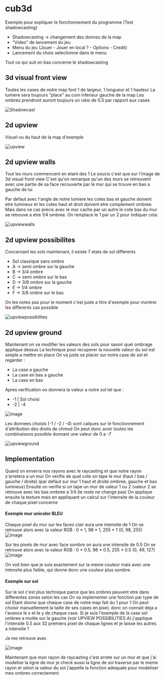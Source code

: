 # cub3d

Exemple pour expliquer le fonctionnement du programme (Test shadowcasting)
- Shadowcasting -> changement des donnes de la map
- "Video" de lancement du jeu
- Menu du jeu (Jouer - Jouer en local ? - Options - Credit)
- Lancement du choix selectionne dans le menu

Tout ce qui suit en bas concerne le shadowcasting

## 3d visual front view

Toutes les cases de notre map font 1 de largeur, 1 longueur et 1 hauteur
La lumiere sera toujours "place" au coin inferieur gauche de la map
Les ombres prendront auront toujours un ratio de 0.5 par rapport aux cases

![Shadowcast](https://user-images.githubusercontent.com/59654989/161366776-bbd7334f-4beb-4127-8500-6eedc2a9808c.png)

## 2d upview

Visuel vu du haut de la map d'exemple

![upview](https://user-images.githubusercontent.com/59654989/161366904-b528fea2-bc7f-425f-a3bb-c81396023b60.png)

## 2d upview walls

Tout les murs commencent en etant des 1
Le soucis c'est que sur l'image de 3d visual front view
C'est qu'on remarque qu'un des murs se retrouvent avec une partie de sa face
recouverte par le mur qui se trouve en bas a gauche de lui

Par defaut avec l'angle de notre lumiere les cotes bas et gauche doivent etre lumineux
et les cotes haut et droit doivent etre complement ombree.
Mais dans ce cas precis avec le mur cache par un autre le cote bas du mur se retrouve a etre
1/4 ombree. On remplace le 1 par un 2 pour indiquer cela.

![upviewwalls](https://user-images.githubusercontent.com/59654989/161366913-3babb6cc-e52d-41a0-bab5-c519f4ea4414.png)

## 2d upview possibilites

Concernant les sols maintenant, il existe 7 etats de sol differents 

- Sol classique sans ombre
- A -> semi ombre sur la gauche
- B -> 3/4 ombre
- C -> semi ombre sur le bas
- D -> 3/8 ombre sur la gauche
- E -> 1/4 ombre
- F -> 3/8 ombre sur le bas

On les notes pas pour le moment c'est juste a titre d'exemple pour montrer les differents cas possible

![upviewpossibilites](https://user-images.githubusercontent.com/59654989/161367419-76ea6a7e-6fb7-4c1b-9b6a-72abe66bca6f.png)

## 2d upview ground

Maintenant on va modifier les valeurs des sols pour savoir quel ombrage applique dessus
La technique pour recuperer la nouvelle valeur du sol est simple a mettre en place
On va juste se placer sur notre case de sol et regarder :
- La case a gauche
- La case en bas a gauche
- La case en bas

Apres verification on donnera la valeur a notre sol tel que :
- -1 | Sol choisi
- -2 | -4
 
![image](https://user-images.githubusercontent.com/59654989/161367719-1fdddb3f-572e-4c36-a7cf-f787bf110a9f.png)

Les donnees choisis (-1 / -2 / -4) sont calques sur le fonctionnement d'attribution des droits de chmod
On peut donc avoir toutes les combinaisons possible donnant une valeur de 0 a -7

![upviewground](https://user-images.githubusercontent.com/59654989/161367816-47056c3e-d5a4-44b7-a623-bb370682466c.png)

## Implementation

Quand on enverra nos rayons avec le raycasting et que notre rayon s'arretera a un mur
On verifie de quel cote on tape le mur (haut / bas / gauche / droite)
(par defaut sur mur 1 haut et droite ombree, gauche et bas lumineux)
Ensuite on verifie si on tape un mur de valeur 1 ou 2
(valeur 2 se retrouve avec les bas ombree a 1/4 (le reste ne change pas)
On applique ensuite la texture mais en appliquant un calcul sur l'intensite de la couleur de chaque pixel concerne

#### Exemple mur unicolor BLEU
Chaque pixel du mur sur les faces clair aura une intensite de 1
On se retrouve alors avec la valeur RGB : 0 * 1, 98 * 1, 255 * 1 (0, 98, 255)
![image](https://user-images.githubusercontent.com/59654989/161368079-a1b61e6e-6cbf-4a69-8cda-3ecd71c15b1b.png)

Sur les pixels de mur avec face sombre on aura une intensite de 0.5
On se retrouve alors avec la valeur RGB : 0 * 0.5, 98 * 0.5, 255 * 0.5 (0, 49, 127)
![image](https://user-images.githubusercontent.com/59654989/161368181-6f99a2d8-57bf-410c-befa-3414e442bbab.png)

On voit bien que je suis exactement sur la meme couleur mais avec une intensite plus faible, qui donne donc
une couleur plus sombre.

#### Exemple sur sol

Sur le sol c'est plus technique parce que les ombres peuvent etre dans differentes zones selon les cas
On va implementer une fonction par type de sol
Etant donne que chaque case de notre map fait du 1 pour 1
On peut choisir manuellement la taille de ses cases en pixel, donc on connait deja a l'avance le x et le y
de chaque case.
Si je suis l'exemple de la case sol ombree a moitie sur la gauche (voir UPVIEW POSSIBILITIES A)
j'applique l'intensite 0.5 aux 32 premiers pixel de chaque lignes et je laisse les autres a intensite 1

Je me retrouve avec 

![image](https://user-images.githubusercontent.com/59654989/161368378-aba5d5d5-af50-435a-92ea-9e8d9886597c.png)

Maintenant que mon rayon de raycasting c'est arrete sur un mur et que j'ai modelise la ligne de mur
je check aussi la ligne de sol traverse par le meme rayon et selon la valeur du sol j'appelle la fonction adequate
pour modeliser mes ombres correctement
